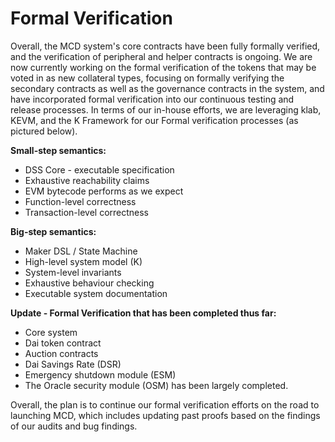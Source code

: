 # Formal Verification

Overall, the MCD system's core contracts have been fully formally verified, and the verification of peripheral and helper 
contracts is ongoing. We are now currently working on the formal verification of the tokens that may be voted in as new 
collateral types, focusing on formally verifying the secondary contracts as well as the governance contracts in the system, 
and have incorporated formal verification into our continuous testing and release processes. In terms of our in-house efforts,
we are leveraging klab, KEVM, and the K Framework for our Formal verification processes (as pictured below). 


**Small-step semantics:**
- DSS Core - executable specification
- Exhaustive reachability claims
- EVM bytecode performs as we expect
- Function-level correctness
- Transaction-level correctness

**Big-step semantics:**
- Maker DSL / State Machine
- High-level system model (K)
- System-level invariants
- Exhaustive behaviour checking
- Executable system documentation


**Update - Formal Verification that has been completed thus far:**
- Core system
- Dai token contract
- Auction contracts
- Dai Savings Rate (DSR)
- Emergency shutdown module (ESM)
- The Oracle security module (OSM) has been largely completed.

Overall, the plan is to continue our formal verification efforts on the road to launching MCD, which includes updating past proofs based on the findings of our audits and bug findings.
